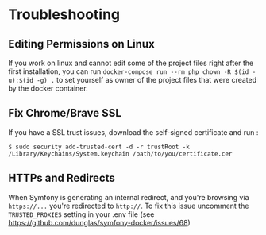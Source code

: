 # Troubleshooting

## Editing Permissions on Linux

If you work on linux and cannot edit some of the project files right after the first installation, you can run `docker-compose run --rm php chown -R $(id -u):$(id -g) .` to set yourself as owner of the project files that were created by the docker container.

## Fix Chrome/Brave SSL

If you have a SSL trust issues, download the self-signed certificate and run :

    $ sudo security add-trusted-cert -d -r trustRoot -k /Library/Keychains/System.keychain /path/to/you/certificate.cer

## HTTPs and Redirects
When Symfony is generating an internal redirect, and you're browsing via `https://...` you're redirected to `http://`.
To fix this issue uncomment the `TRUSTED_PROXIES` setting in your .env file (see https://github.com/dunglas/symfony-docker/issues/68)
